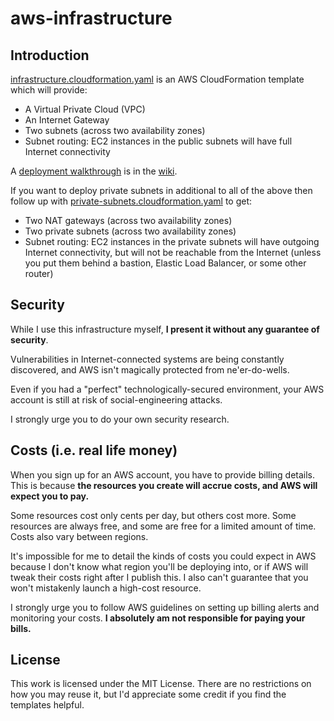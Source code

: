 # aws-infrastructure

## Introduction

[infrastructure.cloudformation.yaml](./infrastructure.cloudformation.yaml) is an AWS CloudFormation template which will provide:

* A Virtual Private Cloud (VPC)
* An Internet Gateway
* Two subnets (across two availability zones)
* Subnet routing: EC2 instances in the public subnets will have full Internet connectivity

A [deployment walkthrough](./wiki/Infrastructure-deployment-walkthrough) is in the [wiki](./wiki).

If you want to deploy private subnets in additional to all of the above then follow up with [private-subnets.cloudformation.yaml](./private-subnets.cloudformation.yaml) to get:

  * Two NAT gateways (across two availability zones)
  * Two private subnets (across two availability zones)
  * Subnet routing: EC2 instances in the private subnets will have outgoing Internet connectivity, but will not be reachable from the Internet (unless you put them behind a bastion, Elastic Load Balancer, or some other router)

## Security

While I use this infrastructure myself, **I present it without any guarantee of security**.

Vulnerabilities in Internet-connected systems are being constantly discovered, and AWS isn't magically protected from ne'er-do-wells.

Even if you had a "perfect" technologically-secured environment, your AWS account is still at risk of social-engineering attacks.

I strongly urge you to do your own security research.

## Costs (i.e. real life money)

When you sign up for an AWS account, you have to provide billing details. This is because **the resources you create will accrue costs, and AWS will expect you to pay.**

Some resources cost only cents per day, but others cost more. Some resources are always free, and some are free for a limited amount of time. Costs also vary between regions.

It's impossible for me to detail the kinds of costs you could expect in AWS because I don't know what region you'll be deploying into, or if AWS will tweak their costs right after I publish this. I also can't guarantee that you won't mistakenly launch a high-cost resource.

I strongly urge you to follow AWS guidelines on setting up billing alerts and monitoring your costs. **I absolutely am not responsible for paying your bills.**

## License

This work is licensed under the MIT License. There are no restrictions on how you may reuse it, but I'd appreciate some credit if you find the templates helpful.
